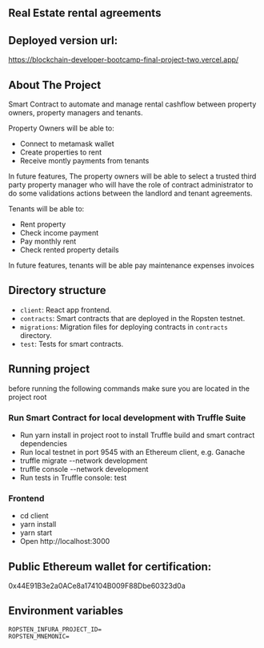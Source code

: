 ## Real Estate rental agreements

## Deployed version url:

https://blockchain-developer-bootcamp-final-project-two.vercel.app/


## About The Project

Smart Contract to automate and manage rental cashflow between property owners, property managers and tenants.

Property Owners will be able to:

- Connect to metamask wallet
- Create properties to rent
- Receive montly payments from tenants

In future features, The property owners will be able to select a trusted third party property manager who will have the role of contract administrator to do some validations actions between the landlord and tenant agreements.


Tenants will be able to:

- Rent property 
- Check income payment
- Pay monthly rent
- Check rented property details

In future features, tenants will be able pay maintenance expenses invoices


## Directory structure

- `client`: React app frontend.
- `contracts`: Smart contracts that are deployed in the Ropsten testnet.
- `migrations`: Migration files for deploying contracts in `contracts` directory.
- `test`: Tests for smart contracts.

## Running project 

before running the following commands make sure you are located in the project root

### Run Smart Contract for local development with Truffle Suite 

- Run yarn install in project root to install Truffle build and smart contract dependencies
- Run local testnet in port 9545 with an Ethereum client, e.g. Ganache
- truffle migrate --network development
- truffle console --network development
- Run tests in Truffle console: test

### Frontend
- cd client
- yarn install
- yarn start
- Open http://localhost:3000

## Public Ethereum wallet for certification:

0x44E91B3e2a0ACe8a174104B009F88Dbe60323d0a

## Environment variables

```
ROPSTEN_INFURA_PROJECT_ID=
ROPSTEN_MNEMONIC=
```


